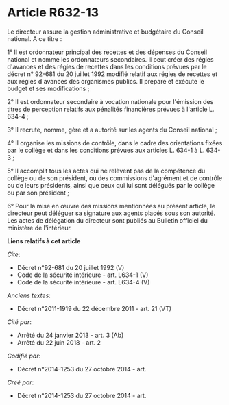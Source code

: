 # Article R632-13

Le directeur assure la gestion administrative et budgétaire du Conseil national. A ce titre : 

1° Il est ordonnateur principal des recettes et des dépenses du Conseil national et nomme les ordonnateurs secondaires. Il
peut créer des régies d'avances et des régies de recettes dans les conditions prévues par le décret n° 92-681 du 20 juillet
1992 modifié relatif aux régies de recettes et aux régies d'avances des organismes publics. Il prépare et exécute le budget
et ses modifications ; 

2° Il est ordonnateur secondaire à vocation nationale pour l'émission des titres de perception relatifs aux pénalités
financières prévues à l'article L. 634-4 ; 

3° Il recrute, nomme, gère et a autorité sur les agents du Conseil national ; 

4° Il organise les missions de contrôle, dans le cadre des orientations fixées par le collège et dans les conditions prévues
aux articles L. 634-1 à L. 634-3 ; 

5° Il accomplit tous les actes qui ne relèvent pas de la compétence du collège ou de son président, ou des commissions
d'agrément et de contrôle ou de leurs présidents, ainsi que ceux qui lui sont délégués par le collège ou par son président ; 

6° Pour la mise en œuvre des missions mentionnées au présent article, le directeur peut déléguer sa signature aux agents
placés sous son autorité. Les actes de délégation du directeur sont publiés au Bulletin officiel du ministère de l'intérieur.

**Liens relatifs à cet article**

_Cite_:

  - Décret n°92-681 du 20 juillet 1992 (V)
  - Code de la sécurité intérieure - art. L634-1 (V)
  - Code de la sécurité intérieure - art. L634-4 (V)

_Anciens textes_:

  - Décret n°2011-1919 du 22 décembre 2011 - art. 21 (VT)

_Cité par_:

  - Arrêté du 24 janvier 2013 - art. 3 (Ab)
  - Arrêté du 22 juin 2018 - art. 2

_Codifié par_:

  - Décret n°2014-1253 du 27 octobre 2014 - art.

_Créé par_:

  - Décret n°2014-1253 du 27 octobre 2014 - art.
